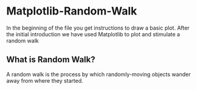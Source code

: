 # Matplotlib-Random-Walk

In the beginning of the file you get instructions to draw a basic plot.
After the initial introduction we have used Matplotlib to plot and stimulate a random walk

## What is Random Walk?
A random walk is the process by which randomly-moving objects wander away from where they started. 
